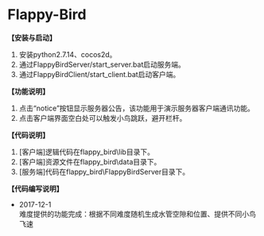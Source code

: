 # Flappy-Bird
**【安装与启动】**  
1. 安装python2.7.14、cocos2d。  
2. 通过FlappyBirdServer/start_server.bat启动服务端。  
3. 通过FlappyBirdClient/start_client.bat启动客户端。  

**【功能说明】**  
1. 点击“notice”按钮显示服务器公告，该功能用于演示服务器客户端通讯功能。  
2. 点击客户端界面空白处可以触发小鸟跳跃，避开栏杆。  

**【代码说明】**  
1. [客户端]逻辑代码在flappy_bird\lib目录下。  
2. [客户端]资源文件在flappy_bird\data目录下。  
3. [服务端]代码在flappy_bird\FlappyBirdServer目录下。  

**【代码编写说明】**  
* 2017-12-1  
难度提供的功能完成：根据不同难度随机生成水管空隙和位置、提供不同小鸟飞速
